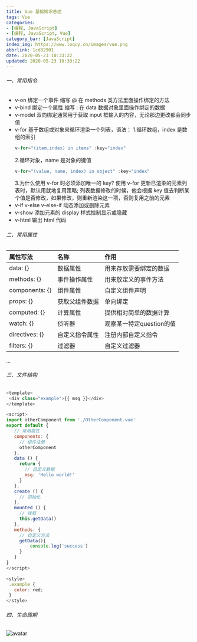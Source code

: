 ```yaml
---
title: Vue 基础知识总结
tags: Vue
categories: 
- [编程, JavaScript]
- [编程, JavaScript, Vue]
category_bar: [JavaScript]
index_img: https://www.loquy.cn/images/vue.png
abbrlink: 1cd82901
date: 2020-05-23 10:33:22
updated: 2020-05-23 10:33:22
---
```

###### 一、常用指令

- v-on 绑定一个事件 缩写 @ 在 methods 类方法里面操作绑定的方法
- v-bind 绑定一个属性 缩写 : 在 data 数据对象里面操作绑定的数据
- v-model 双向绑定通常用于获取 input 框输入的内容，无论那边更改都会同步值
- v-for 基于数组或对象来循环渲染一个列表，语法：
 1.循环数组，index 是数组的索引
   ```javascript
   v-for="(item,index) in items" :key="index"
   ```
   2.循环对象，name 是对象的键值 
   ```javascript
   v-for="(value, name, index) in object" :key="index"
   ```
   3.为什么使用 v-for 时必须添加唯一的 key?
      使用 v-for 更新已渲染的元素列表时，默认用就地复用策略;
      列表数据修改的时候，他会根据 key 值去判断某个值是否修改，如果修改，则重新渲染这一项，否则复用之前的元素
- v-if v-else v-else-if 动态添加或删除元素
- v-show 添加元素的 display 样式控制显示或隐藏
- v-html 输出 html 代码

###### 二、常用属性

属性写法 | 名称 | 作用
:---|:---|:---
data: {}       |数据属性      |  用来存放需要绑定的数据
methods: {}    |事件操作属性  |  用来放定义的事件方法
components: {} |组件属性      |  自定义组件声明
props: {}      |获取父组件数据 |  单向绑定
computed: {}   |计算属性      |  提供相对简单的数据计算
watch: {}      |侦听器        |  观察某一特定question的值  
directives: {} |自定义指令属性 |  注册内部自定义指令
filters: {}    |过滤器        |  自定义过滤器
...

###### 三、文件结构

 ```javascript
<template>
  <div class="example">{{ msg }}</div>
</template>

<script>
import otherComponent from './OtherComponent.vue'
export default {
    // 常用属性
    components: {
      // 组件注册
      otherComponent
    },
    data () { 
      return {
        // 自定义数据
        msg: 'Hello world!'
      }
    },    
    create () {
      // 初始化
    },
    mounted () {
      // 挂载
      this.getData()
    },
    methods: {
      // 自定义方法
      getData(){
          console.log('success')
      }
    }
}
</script>

<style>
  .example {
    color: red;
  }
</style>

 ```

 ###### 四、生命周期

![avatar](https://cn.vuejs.org/images/lifecycle.png)
